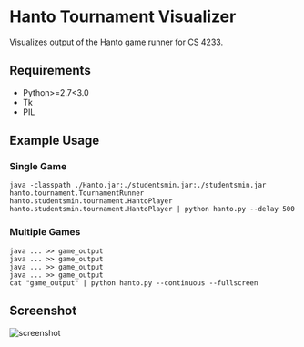 Hanto Tournament Visualizer
===========================

Visualizes output of the Hanto game runner for CS 4233.

## Requirements

- Python>=2.7<3.0
- Tk
- PIL

## Example Usage

### Single Game

    java -classpath ./Hanto.jar:./studentsmin.jar:./studentsmin.jar hanto.tournament.TournamentRunner hanto.studentsmin.tournament.HantoPlayer hanto.studentsmin.tournament.HantoPlayer | python hanto.py --delay 500

### Multiple Games

	java ... >> game_output
	java ... >> game_output
	java ... >> game_output
	java ... >> game_output
    cat "game_output" | python hanto.py --continuous --fullscreen

## Screenshot

![screenshot](http://i.imgur.com/FmdXKKv.png)